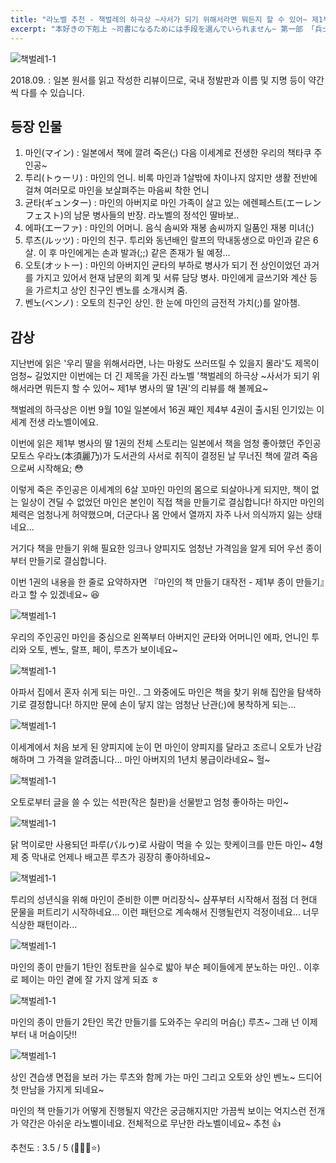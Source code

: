 ```yaml
---
title: "라노벨 추천 - 책벌레의 하극상 ~사서가 되기 위해서라면 뭐든지 할 수 있어~ 제1부 병사의 딸 1권 리뷰"
excerpt: "本好きの下剋上 ~司書になるためには手段を選んでいられません~ 第一部 「兵士の娘Ⅰ」"
---
```


![책벌레1-1](/assets/images/creation/honzuki_01_01/honzuki_01.jpg)

2018.09.
: 일본 원서를 읽고 작성한 리뷰이므로, 국내 정발판과 이름 및 지명 등이 약간씩 다를 수 있습니다.

## 등장 인물

1. 마인(マイン) : 일본에서 책에 깔려 죽은(;) 다음 이세계로 전생한 우리의 책타쿠 주인공~  
2. 투리(トゥーリ) : 마인의 언니. 비록 마인과 1살밖에 차이나지 않지만 생활 전반에 걸쳐 여러모로 마인을 보살펴주는 마음씨 착한 언니  
3. 균타(ギュンター) : 마인의 아버지로 마인 가족이 살고 있는 에렌페스트(エーレンフェスト)의 남문 병사들의 반장. 라노벨의 정석인 딸바보..  
4. 에파(エーファ) : 마인의 어머니. 음식 솜씨와 재봉 솜씨까지 일품인 재봉 미녀(;)
5. 루츠(ルッツ) : 마인의 친구. 투리와 동년배인 랄프의 막내동생으로 마인과 같은 6살. 이 후 마인에게는 손과 발과(;;) 같은 존재가 될 예정...  
6. 오토(オットー) : 마인의 아버지인 균타의 부하로 병사가 되기 전 상인이었던 과거를 가지고 있어서 현재 남문의 회계 및 서류 담당 병사. 마인에게 글쓰기와 계산 등을 가르치고 상인 친구인 벤노를 소개시켜 줌.
7. 벤노(ベンノ) : 오토의 친구인 상인. 한 눈에 마인의 금전적 가치(;)를 알아챔.


## 감상

지난번에 읽은 '우리 딸을 위해서라면, 나는 마왕도 쓰러뜨릴 수 있을지 몰라'도 제목이 엄청~ 길었지만 이번에는 더 긴 제목을 가진 라노벨 '책벌레의 하극상 ~사서가 되기 위해서라면 뭐든지 할 수 있어~ 제1부 병사의 딸 1권'의 리뷰를 해 볼께요~

책벌레의 하극상은 이번 9월 10일 일본에서 16권 째인 제4부 4권이 출시된 인기있는 이세계 전생 라노벨이에요.

이번에 읽은 제1부 병사의 딸 1권의 전체 스토리는 일본에서 책을 엄청 좋아했던 주인공 모토스 우라노(本須麗乃)가 도서관의 사서로 취직이 결정된 날 무너진 책에 깔려 죽음으로써 시작해요; :flushed:

이렇게 죽은 주인공은 이세계의 6살 꼬마인 마인의 몸으로 되살아나게 되지만, 책이 없는 일상이 견딜 수 없었던 마인은 본인이 직접 책을 만들기로 결심합니다! 하지만 마인의 체력은 엄청나게 허약했으며, 더군다나 몸 안에서 열까지 자주 나서 의식까지 잃는 상태네요...

거기다 책을 만들기 위해 필요한 잉크나 양피지도 엄청난 가격임을 알게 되어 우선 종이부터 만들기로 결심합니다.

이번 1권의 내용을 한 줄로 요약하자면 『마인의 책 만들기 대작전 - 제1부 종이 만들기』라고 할 수 있겠네요~ :laughing:

![책벌레1-1](/assets/images/creation/honzuki_01_01/honzuki_02.jpg)

우리의 주인공인 마인을 중심으로 왼쪽부터 아버지인 균타와 어머니인 에파, 언니인 투리와 오토, 벤노, 랄프, 페이, 루츠가 보이네요~

![책벌레1-1](/assets/images/creation/honzuki_01_01/honzuki_03.jpg)

아파서 집에서 혼자 쉬게 되는 마인.. 그 와중에도 마인은 책을 찾기 위해 집안을 탐색하기로 결정합니다! 하지만 문에 손이 닿지 않는 엄청난 난관(;)에 봉착하게 되는...

![책벌레1-1](/assets/images/creation/honzuki_01_01/honzuki_04.jpg)

이세계에서 처음 보게 된 양피지에 눈이 먼 마인이 양피지를 달라고 조르니 오토가 난감해하며 그 가격을 알려줍니다... 마인 아버지의 1년치 봉급이라네요~ 헐~

![책벌레1-1](/assets/images/creation/honzuki_01_01/honzuki_05.jpg)

오토로부터 글을 쓸 수 있는 석판(작은 칠판)을 선물받고 엄청 좋아하는 마인~

![책벌레1-1](/assets/images/creation/honzuki_01_01/honzuki_06.jpg)

닭 먹이로만 사용되던 파루(パルゥ)로 사람이 먹을 수 있는 핫케이크를 만든 마인~ 4형제 중 막내로 언제나 배고픈 루츠가 굉장히 좋아하네요~

![책벌레1-1](/assets/images/creation/honzuki_01_01/honzuki_07.jpg)

투리의 성년식을 위해 마인이 준비한 이쁜 머리장식~ 샴푸부터 시작해서 점점 더 현대 문물을 퍼트리기 시작하네요... 이런 패턴으로 계속해서 진행될런지 걱정이네요... 너무 식상한 패턴이라...

![책벌레1-1](/assets/images/creation/honzuki_01_01/honzuki_08.jpg)

마인의 종이 만들기 1탄인 점토판을 실수로 밟아 부순 페이들에게 분노하는 마인.. 이후로 페이는 마인 곁에 잘 가지 않게 되죠 ㅎ

![책벌레1-1](/assets/images/creation/honzuki_01_01/honzuki_09.jpg)

마인의 종이 만들기 2탄인 목간 만들기를 도와주는 우리의 머슴(;) 루츠~ 그래 넌 이제부터 내 머슴이닷!!

![책벌레1-1](/assets/images/creation/honzuki_01_01/honzuki_10.jpg)

상인 견습생 면접을 보러 가는 루츠와 함께 가는 마인 그리고 오토와 상인 벤노~ 드디어 첫 만남을 가지게 되네요~

마인의 책 만들기가 어떻게 진행될지 약간은 궁금해지지만 가끔씩 보이는 억지스런 전개가 약간은 아쉬운 라노벨이네요. 전체적으로 무난한 라노벨이네요~ 추천 :thumbsup:

추천도 : 3.5 / 5 (:star2::star2::star2::star:)
